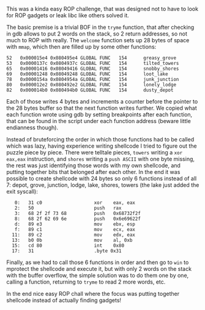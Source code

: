 This was a kinda easy ROP challenge, that was designed not to have to look for ROP gadgets or leak libc like others solved it.

The basic premise is a trivial BOF in the `tryme` function, that after checking in gdb allows to put 2 words on the stack, so 2 return addresses, so not much to ROP with really. The `welcome` function sets up 28 bytes of space with `mmap`, which then are filled up by some other functions:

```
52   0x000015e4 0x080495e4 GLOBAL FUNC   154      greasy_grove
53   0x0000137c 0x0804937c GLOBAL FUNC   154      tilted_towers
65   0x00001416 0x08049416 GLOBAL FUNC   154      snobby_shores
69   0x00001248 0x08049248 GLOBAL FUNC   154      loot_lake
78   0x0000154a 0x0804954a GLOBAL FUNC   154      junk_junction
80   0x000012e2 0x080492e2 GLOBAL FUNC   154      lonely_lodge
82   0x000014b0 0x080494b0 GLOBAL FUNC   154      dusty_depot
```

Each of those writes 4 bytes and increments a counter before the pointer to the 28 bytes buffer so that the next function writes further. We copied what each function wrote using gdb by setting breakpoints after each function, that can be found in the script under each function address (beware little endianness though).

Instead of bruteforcing the order in which those functions had to be called which was lazy, having experience writing shellcode I tried to figure out the puzzle piece by piece. There were telltale pieces, `towers` writing a `xor eax,eax` instruction, and `shores` writing a `push ASCII` with one byte missing, the rest was just identifying those words with my own shellcode, and putting together bits that belonged after each other. In the end it was possible to create shellcode with 24 bytes so only 6 functions instead of all 7: depot, grove, junction, lodge, lake, shores, towers (the lake just added the exit syscall): 

```
   0:   31 c0                   xor    eax, eax
   2:   50                      push   rax
   3:   68 2f 2f 73 68          push   0x68732f2f
   8:   68 2f 62 69 6e          push   0x6e69622f
   d:   89 e3                   mov    ebx, esp
   f:   89 c1                   mov    ecx, eax
  11:   89 c2                   mov    edx, eax
  13:   b0 0b                   mov    al, 0xb
  15:   cd 80                   int    0x80
  17:   31                      .byte 0x31
```

Finally, as we had to call those 6 functions in order and then go to `win` to mprotect the shellcode and execute it, but with only 2 words on the stack with the buffer overflow, the simple solution was to do them one by one, calling a function, returning to `tryme` to read 2 more words, etc.

In the end nice easy ROP chall where the focus was putting together shellcode instead of actually finding gadgets!
